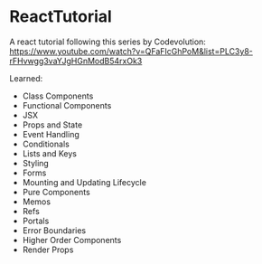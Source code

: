 # ReactTutorial

A react tutorial following this series by Codevolution: https://www.youtube.com/watch?v=QFaFIcGhPoM&list=PLC3y8-rFHvwgg3vaYJgHGnModB54rxOk3

Learned:
- Class Components
- Functional Components
- JSX
- Props and State
- Event Handling
- Conditionals
- Lists and Keys
- Styling
- Forms
- Mounting and Updating Lifecycle
- Pure Components
- Memos
- Refs
- Portals
- Error Boundaries
- Higher Order Components
- Render Props
